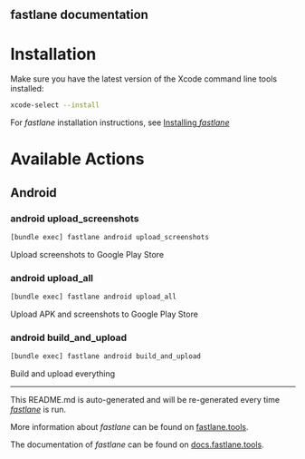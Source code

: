 fastlane documentation
----

# Installation

Make sure you have the latest version of the Xcode command line tools installed:

```sh
xcode-select --install
```

For _fastlane_ installation instructions, see [Installing _fastlane_](https://docs.fastlane.tools/#installing-fastlane)

# Available Actions

## Android

### android upload_screenshots

```sh
[bundle exec] fastlane android upload_screenshots
```

Upload screenshots to Google Play Store

### android upload_all

```sh
[bundle exec] fastlane android upload_all
```

Upload APK and screenshots to Google Play Store

### android build_and_upload

```sh
[bundle exec] fastlane android build_and_upload
```

Build and upload everything

----

This README.md is auto-generated and will be re-generated every time [_fastlane_](https://fastlane.tools) is run.

More information about _fastlane_ can be found on [fastlane.tools](https://fastlane.tools).

The documentation of _fastlane_ can be found on [docs.fastlane.tools](https://docs.fastlane.tools).
